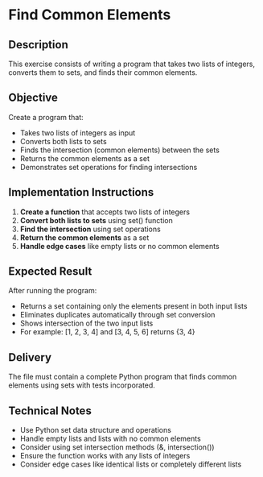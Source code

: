 # Find Common Elements

## Description
This exercise consists of writing a program that takes two lists of integers, converts them to sets, and finds their common elements.

## Objective
Create a program that:
- Takes two lists of integers as input
- Converts both lists to sets
- Finds the intersection (common elements) between the sets
- Returns the common elements as a set
- Demonstrates set operations for finding intersections

## Implementation Instructions
1. **Create a function** that accepts two lists of integers
2. **Convert both lists to sets** using set() function
3. **Find the intersection** using set operations
4. **Return the common elements** as a set
5. **Handle edge cases** like empty lists or no common elements

## Expected Result
After running the program:
- Returns a set containing only the elements present in both input lists
- Eliminates duplicates automatically through set conversion
- Shows intersection of the two input lists
- For example: [1, 2, 3, 4] and [3, 4, 5, 6] returns {3, 4}

## Delivery
The file must contain a complete Python program that finds common elements using sets with tests incorporated.

## Technical Notes
- Use Python set data structure and operations
- Handle empty lists and lists with no common elements
- Consider using set intersection methods (&, intersection())
- Ensure the function works with any lists of integers
- Consider edge cases like identical lists or completely different lists
